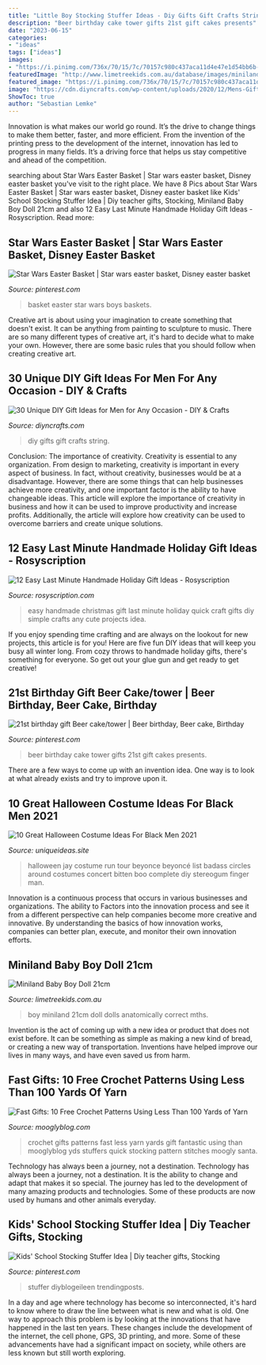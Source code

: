 ```yaml
---
title: "Little Boy Stocking Stuffer Ideas - Diy Gifts Gift Crafts String"
description: "Beer birthday cake tower gifts 21st gift cakes presents"
date: "2023-06-15"
categories:
- "ideas"
tags: ["ideas"]
images:
- "https://i.pinimg.com/736x/70/15/7c/70157c980c437aca11d4e47e1d54bb6b--star-wars-easter-basket-easter-baskets.jpg"
featuredImage: "http://www.limetreekids.com.au/database/images/miniland-baby-boy-doll-21cm-extra-23544.jpg"
featured_image: "https://i.pinimg.com/736x/70/15/7c/70157c980c437aca11d4e47e1d54bb6b--star-wars-easter-basket-easter-baskets.jpg"
image: "https://cdn.diyncrafts.com/wp-content/uploads/2020/12/Mens-Gifts-8.jpg"
ShowToc: true
author: "Sebastian Lemke"
---
```



Innovation is what makes our world go round. It’s the drive to change things to make them better, faster, and more efficient. From the invention of the printing press to the development of the internet, innovation has led to progress in many fields. It’s a driving force that helps us stay competitive and ahead of the competition.

	

		
searching about Star Wars Easter Basket | Star wars easter basket, Disney easter basket you've visit to the right place. We have 8 Pics about Star Wars Easter Basket | Star wars easter basket, Disney easter basket like Kids&#039; School Stocking Stuffer Idea | Diy teacher gifts, Stocking, Miniland Baby Boy Doll 21cm and also 12 Easy Last Minute Handmade Holiday Gift Ideas - Rosyscription. Read more:
		
    
## Star Wars Easter Basket | Star Wars Easter Basket, Disney Easter Basket

<img loading=lazy src="https://i.pinimg.com/736x/70/15/7c/70157c980c437aca11d4e47e1d54bb6b--star-wars-easter-basket-easter-baskets.jpg" onerror="this.onerror=null;this.src='https://tse2.mm.bing.net/th?id=OIP.KlGdYdXwnGFiiKyCl6iwGwHaJ3&amp;pid=15.1';" alt="Star Wars Easter Basket | Star wars easter basket, Disney easter basket">

_Source: pinterest.com_

>basket easter star wars boys baskets. 

	

Creative art is about using your imagination to create something that doesn't exist. It can be anything from painting to sculpture to music. There are so many different types of creative art, it's hard to decide what to make your own. However, there are some basic rules that you should follow when creating creative art.

    
## 30 Unique DIY Gift Ideas For Men For Any Occasion - DIY &amp; Crafts

<img loading=lazy src="https://cdn.diyncrafts.com/wp-content/uploads/2020/12/Mens-Gifts-8.jpg" onerror="this.onerror=null;this.src='https://tse1.mm.bing.net/th?id=OIP.lZgJp6yQIvRiCa0K5xE2fgHaLH&amp;pid=15.1';" alt="30 Unique DIY Gift Ideas for Men for Any Occasion - DIY &amp; Crafts">

_Source: diyncrafts.com_

>diy gifts gift crafts string. 

	

Conclusion: The importance of creativity.
Creativity is essential to any organization. From design to marketing, creativity is important in every aspect of business. In fact, without creativity, businesses would be at a disadvantage. However, there are some things that can help businesses achieve more creativity, and one important factor is the ability to have changeable ideas. 
This article will explore the importance of creativity in business and how it can be used to improve productivity and increase profits. Additionally, the article will explore how creativity can be used to overcome barriers and create unique solutions.

    
## 12 Easy Last Minute Handmade Holiday Gift Ideas - Rosyscription

<img loading=lazy src="http://i981.photobucket.com/albums/ae292/madiganmadeblog/Easy-handmade-gift-ideas-for-holidays-12.jpg" onerror="this.onerror=null;this.src='https://tse4.mm.bing.net/th?id=OIP.WA2r1MU6DXoI1OzbBXvr5QHaHa&amp;pid=15.1';" alt="12 Easy Last Minute Handmade Holiday Gift Ideas - Rosyscription">

_Source: rosyscription.com_

>easy handmade christmas gift last minute holiday quick craft gifts diy simple crafts any cute projects idea. 

	

If you enjoy spending time crafting and are always on the lookout for new projects, this article is for you! Here are five fun DIY ideas that will keep you busy all winter long. From cozy throws to handmade holiday gifts, there's something for everyone. So get out your glue gun and get ready to get creative!

    
## 21st Birthday Gift Beer Cake/tower | Beer Birthday, Beer Cake, Birthday

<img loading=lazy src="https://i.pinimg.com/originals/37/87/9c/37879c9a75aae5cb120b9baedef2bf65.jpg" onerror="this.onerror=null;this.src='https://tse3.mm.bing.net/th?id=OIP.Qr8dIID4PnowphvAk3VmtAHaJ4&amp;pid=15.1';" alt="21st birthday gift Beer cake/tower | Beer birthday, Beer cake, Birthday">

_Source: pinterest.com_

>beer birthday cake tower gifts 21st gift cakes presents. 

	

There are a few ways to come up with an invention idea.  One way is to look at what already exists and try to improve upon it.

    
## 10 Great Halloween Costume Ideas For Black Men 2021

<img loading=lazy src="https://www.uniqueideas.site/wp-content/uploads/my-boo-the-complete-list-of-badass-diy-halloween-costume-ideas-for.jpg" onerror="this.onerror=null;this.src='https://tse4.mm.bing.net/th?id=OIP.SnnyD02uWS569ViYNKV6vwHaHg&amp;pid=15.1';" alt="10 Great Halloween Costume Ideas For Black Men 2021">

_Source: uniqueideas.site_

>halloween jay costume run tour beyonce beyoncé list badass circles around costumes concert bitten boo complete diy stereogum finger man. 

	

Innovation is a continuous process that occurs in various businesses and organizations. The ability to Factors into the innovation process and see it from a different perspective can help companies become more creative and innovative. By understanding the basics of how innovation works, companies can better plan, execute, and monitor their own innovation efforts.

    
## Miniland Baby Boy Doll 21cm

<img loading=lazy src="http://www.limetreekids.com.au/database/images/miniland-baby-boy-doll-21cm-extra-23544.jpg" onerror="this.onerror=null;this.src='https://tse4.mm.bing.net/th?id=OIP.OQb702M62lUFLm9aUxgQ9QHaHa&amp;pid=15.1';" alt="Miniland Baby Boy Doll 21cm">

_Source: limetreekids.com.au_

>boy miniland 21cm doll dolls anatomically correct mths. 

	

Invention is the act of coming up with a new idea or product that does not exist before. It can be something as simple as making a new kind of bread, or creating a new way of transportation. Inventions have helped improve our lives in many ways, and have even saved us from harm.

    
## Fast Gifts: 10 Free Crochet Patterns Using Less Than 100 Yards Of Yarn

<img loading=lazy src="http://www.mooglyblog.com/wp-content/uploads/2013/12/100-yds-or-less-blog.jpg" onerror="this.onerror=null;this.src='https://tse2.mm.bing.net/th?id=OIP.HvX8SYRecsT3b-6uS5NYiwHaIV&amp;pid=15.1';" alt="Fast Gifts: 10 Free Crochet Patterns Using Less Than 100 Yards of Yarn">

_Source: mooglyblog.com_

>crochet gifts patterns fast less yarn yards gift fantastic using than mooglyblog yds stuffers quick stocking pattern stitches moogly santa. 

	

Technology has always been a journey, not a destination.
Technology has always been a journey, not a destination. It is the ability to change and adapt that makes it so special. The journey has led to the development of many amazing products and technologies. Some of these products are now used by humans and other animals everyday.

    
## Kids&#039; School Stocking Stuffer Idea | Diy Teacher Gifts, Stocking

<img loading=lazy src="https://i.pinimg.com/originals/58/11/fb/5811fbc5350c7b72f96d0055d2a8c328.jpg" onerror="this.onerror=null;this.src='https://tse2.mm.bing.net/th?id=OIP.X4gdnghkGnu2yQ6C7vjDZwHaKE&amp;pid=15.1';" alt="Kids&#039; School Stocking Stuffer Idea | Diy teacher gifts, Stocking">

_Source: pinterest.com_

>stuffer diyblogeileen trendingposts. 

	

In a day and age where technology has become so interconnected, it's hard to know where to draw the line between what is new and what is old. One way to approach this problem is by looking at the innovations that have happened in the last ten years. These changes include the development of the internet, the cell phone, GPS, 3D printing, and more. Some of these advancements have had a significant impact on society, while others are less known but still worth exploring.

